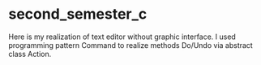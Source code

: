 # second_semester_c
Here is my realization of text editor without graphic interface. I used programming pattern Command to realize methods Do/Undo via abstract class Action.

